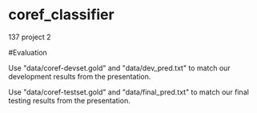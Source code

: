 # coref_classifier
137 project 2

#Evaluation

Use "data/coref-devset.gold" and "data/dev_pred.txt" to match 
our development results from the presentation.

Use "data/coref-testset.gold" and "data/final_pred.txt" to match 
our final testing results from the presentation.